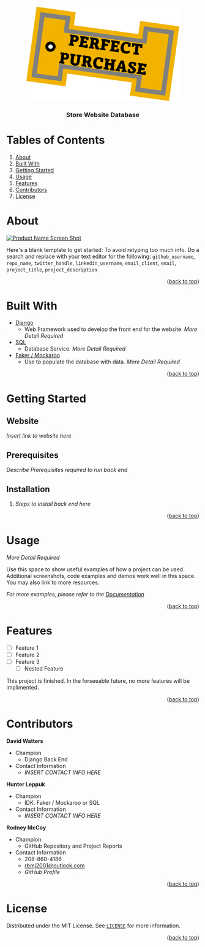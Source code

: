 <div id="top"></div>


<!-- TITLE -->
<p align="center">
  <img width="400" src="https://github.com/RodneyMcCoy/store-website-database/blob/main/icon1.png">
</p>

<h3 align="center">Store Website Database</h3>

</div>



<!-- TABLE OF CONTENTS -->
# Tables of Contents

<ol>
  <li><a href="#about">About</a></li>
  <li><a href="#built-with">Built With</a></li>
  <li><a href="#getting-started">Getting Started</a></li>
  <li><a href="#usage">Usage</a></li>
  <li><a href="#features">Features</a></li>
  <li><a href="#contributors">Contributors</a></li>
  <li><a href="#license">License</a></li>
</ol>



<!-- ABOUT -->
# About

[![Product Name Screen Shot][product-screenshot]](https://example.com)

Here's a blank template to get started: To avoid retyping too much info. Do a search and replace with your text editor for the following: `github_username`, `repo_name`, `twitter_handle`, `linkedin_username`, `email_client`, `email`, `project_title`, `project_description`

<p align="right">(<a href="#top">back to top</a>)</p>



<!-- BUILT WITH -->
# Built With

* [Django](https://www.djangoproject.com/)
  * Web Framework used to develop the front end for the website. *More Detail Required*
* [SQL](https://docs.microsoft.com/en-us/sql/?view=sql-server-ver15)
  * Database Service. *More Detail Required*
* [Faker / Mockaroo](https://www.google.com)
  * Use to populate the database with data. *More Detail Required*


<p align="right">(<a href="#top">back to top</a>)</p>



<!-- GETTING STARTED -->
# Getting Started

## Website
*Insert link to website here*

## Prerequisites

*Describe Prerequisites required to run back end*

## Installation

1. *Steps to install back end here*

<p align="right">(<a href="#top">back to top</a>)</p>



<!-- USAGE EXAMPLES -->
# Usage


*More Detail Required*

Use this space to show useful examples of how a project can be used. Additional screenshots, code examples and demos work well in this space. You may also link to more resources.

_For more examples, please refer to the [Documentation](https://example.com)_

<p align="right">(<a href="#top">back to top</a>)</p>



<!-- FEATURES -->
# Features

- [ ] Feature 1
- [ ] Feature 2
- [ ] Feature 3
    - [ ] Nested Feature

This project is finished. In the forseeable future, no more features will be implimented.

<p align="right">(<a href="#top">back to top</a>)</p>



<!-- CONTRIBUTORS -->
# Contributors


**David Watters**
- Champion
  - Django Back End
- Contact Information
  - *INSERT CONTACT INFO HERE*


**Hunter Leppuk**
- Champion
  - IDK. Faker / Mockaroo or SQL
- Contact Information
  - *INSERT CONTACT INFO HERE*


**Rodney McCoy**
- Champion
  - GitHub Repository and Project Reports
- Contact Information
  - 208-860-4186
  - rbmj2001@outlook.com
  - *GitHub Profile*


<p align="right">(<a href="#top">back to top</a>)</p>



<!-- LICENSE -->
# License

Distributed under the MIT License. See [`LICENSE`](https://github.com/RodneyMcCoy/store-website-database/blob/main/LICENSE) for more information.

<p align="right">(<a href="#top">back to top</a>)</p>







<!-- MARKDOWN LINKS & IMAGES -->
<!-- https://www.markdownguide.org/basic-syntax/#reference-style-links -->
[contributors-shield]: https://img.shields.io/github/contributors/github_username/repo_name.svg?style=for-the-badge
[contributors-url]: https://github.com/github_username/repo_name/graphs/contributors
[forks-shield]: https://img.shields.io/github/forks/github_username/repo_name.svg?style=for-the-badge
[forks-url]: https://github.com/github_username/repo_name/network/members
[stars-shield]: https://img.shields.io/github/stars/github_username/repo_name.svg?style=for-the-badge
[stars-url]: https://github.com/github_username/repo_name/stargazers
[issues-shield]: https://img.shields.io/github/issues/github_username/repo_name.svg?style=for-the-badge
[issues-url]: https://github.com/github_username/repo_name/issues
[license-shield]: https://img.shields.io/github/license/github_username/repo_name.svg?style=for-the-badge
[license-url]: https://github.com/github_username/repo_name/blob/master/LICENSE.txt
[linkedin-shield]: https://img.shields.io/badge/-LinkedIn-black.svg?style=for-the-badge&logo=linkedin&colorB=555
[linkedin-url]: https://linkedin.com/in/linkedin_username
[product-screenshot]: images/screenshot.png
